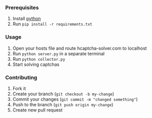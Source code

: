 ### Prerequisites
1. Install [python](https://www.python.org/downloads/)
2. Run `pip install -r requirements.txt`

### Usage
1. Open your hosts file and route hcaptcha-solver.com to localhost
2. Run `python server.py` in a separate terminal
3. Run `python collector.py`
4. Start solving captchas

### Contributing
1. Fork it
2. Create your branch (`git checkout -b my-change`)
3. Commit your changes (`git commit -m "changed something"`)
4. Push to the branch (`git push origin my-change`)
5. Create new pull request
